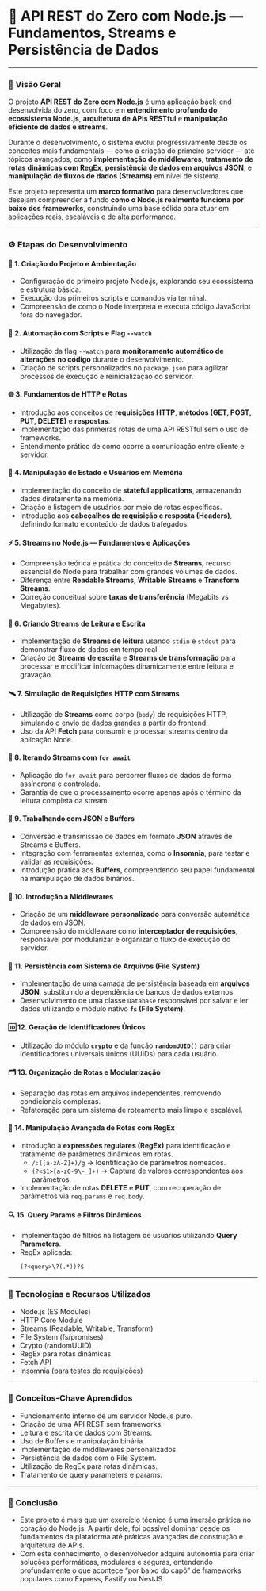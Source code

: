 # 🚀 API REST do Zero com Node.js — Fundamentos, Streams e Persistência de Dados

---

### 🧭 Visão Geral

O projeto **API REST do Zero com Node.js** é uma aplicação back-end desenvolvida do zero, com foco em **entendimento profundo do ecossistema Node.js**, **arquitetura de APIs RESTful** e **manipulação eficiente de dados e streams**.  

Durante o desenvolvimento, o sistema evolui progressivamente desde os conceitos mais fundamentais — como a criação do primeiro servidor — até tópicos avançados, como **implementação de middlewares**, **tratamento de rotas dinâmicas com RegEx**, **persistência de dados em arquivos JSON**, e **manipulação de fluxos de dados (Streams)** em nível de sistema.

Este projeto representa um **marco formativo** para desenvolvedores que desejam compreender a fundo **como o Node.js realmente funciona por baixo dos frameworks**, construindo uma base sólida para atuar em aplicações reais, escaláveis e de alta performance.

---

### ⚙️ Etapas do Desenvolvimento

#### 🧩 1. Criação do Projeto e Ambientação
- Configuração do primeiro projeto Node.js, explorando seu ecossistema e estrutura básica.  
- Execução dos primeiros scripts e comandos via terminal.  
- Compreensão de como o Node interpreta e executa código JavaScript fora do navegador.  

#### 🔁 2. Automação com Scripts e Flag `--watch`
- Utilização da flag `--watch` para **monitoramento automático de alterações no código** durante o desenvolvimento.  
- Criação de scripts personalizados no `package.json` para agilizar processos de execução e reinicialização do servidor.  

#### 🌐 3. Fundamentos de HTTP e Rotas
- Introdução aos conceitos de **requisições HTTP**, **métodos (GET, POST, PUT, DELETE)** e **respostas**.  
- Implementação das primeiras rotas de uma API RESTful sem o uso de frameworks.  
- Entendimento prático de como ocorre a comunicação entre cliente e servidor.  

#### 👥 4. Manipulação de Estado e Usuários em Memória
- Implementação do conceito de **stateful applications**, armazenando dados diretamente na memória.  
- Criação e listagem de usuários por meio de rotas específicas.  
- Introdução aos **cabeçalhos de requisição e resposta (Headers)**, definindo formato e conteúdo de dados trafegados.  

#### ⚡ 5. Streams no Node.js — Fundamentos e Aplicações
- Compreensão teórica e prática do conceito de **Streams**, recurso essencial do Node para trabalhar com grandes volumes de dados.  
- Diferença entre **Readable Streams**, **Writable Streams** e **Transform Streams**.  
- Correção conceitual sobre **taxas de transferência** (Megabits vs Megabytes).  

#### 🧠 6. Criando Streams de Leitura e Escrita
- Implementação de **Streams de leitura** usando `stdin` e `stdout` para demonstrar fluxo de dados em tempo real.  
- Criação de **Streams de escrita** e **Streams de transformação** para processar e modificar informações dinamicamente entre leitura e gravação.  

#### 🛰️ 7. Simulação de Requisições HTTP com Streams
- Utilização de **Streams** como corpo (`body`) de requisições HTTP, simulando o envio de dados grandes a partir do frontend.  
- Uso da API **Fetch** para consumir e processar streams dentro da aplicação Node.  

#### 🔄 8. Iterando Streams com `for await`
- Aplicação do `for await` para percorrer fluxos de dados de forma assíncrona e controlada.  
- Garantia de que o processamento ocorre apenas após o término da leitura completa da stream.  

#### 🧩 9. Trabalhando com JSON e Buffers
- Conversão e transmissão de dados em formato **JSON** através de Streams e Buffers.  
- Integração com ferramentas externas, como o **Insomnia**, para testar e validar as requisições.  
- Introdução prática aos **Buffers**, compreendendo seu papel fundamental na manipulação de dados binários.  

#### 🧱 10. Introdução a Middlewares
- Criação de um **middleware personalizado** para conversão automática de dados em JSON.  
- Compreensão do middleware como **interceptador de requisições**, responsável por modularizar e organizar o fluxo de execução do servidor.  

#### 💾 11. Persistência com Sistema de Arquivos (File System)
- Implementação de uma camada de persistência baseada em **arquivos JSON**, substituindo a dependência de bancos de dados externos.  
- Desenvolvimento de uma classe `Database` responsável por salvar e ler dados utilizando o módulo nativo **`fs` (File System)**.  

#### 🆔 12. Geração de Identificadores Únicos
- Utilização do módulo **`crypto`** e da função **`randomUUID()`** para criar identificadores universais únicos (UUIDs) para cada usuário.  

#### 🗂️ 13. Organização de Rotas e Modularização
- Separação das rotas em arquivos independentes, removendo condicionais complexas.  
- Refatoração para um sistema de roteamento mais limpo e escalável.  

#### 🧮 14. Manipulação Avançada de Rotas com RegEx
- Introdução à **expressões regulares (RegEx)** para identificação e tratamento de parâmetros dinâmicos em rotas.  
  - `/:([a-zA-Z]+)/g` → Identificação de parâmetros nomeados.  
  - `(?<$1>[a-z0-9\-_]+)` → Captura de valores correspondentes aos parâmetros.  
- Implementação de rotas **DELETE** e **PUT**, com recuperação de parâmetros via `req.params` e `req.body`.  

#### 🔍 15. Query Params e Filtros Dinâmicos
- Implementação de filtros na listagem de usuários utilizando **Query Parameters**.  
- RegEx aplicada:  
  ```regex
  (?<query>\?(.*))?$

---

### 🧰 Tecnologias e Recursos Utilizados

- Node.js (ES Modules)
- HTTP Core Module
- Streams (Readable, Writable, Transform)
- File System (fs/promises)
- Crypto (randomUUID)
- RegEx para rotas dinâmicas
- Fetch API
- Insomnia (para testes de requisições)

---

### 🧠 Conceitos-Chave Aprendidos
- Funcionamento interno de um servidor Node.js puro.
- Criação de uma API REST sem frameworks.
- Leitura e escrita de dados com Streams.
- Uso de Buffers e manipulação binária.
- Implementação de middlewares personalizados.
- Persistência de dados com o File System.
- Utilização de RegEx para rotas dinâmicas.
- Tratamento de query parameters e params.

---

### 🏁 Conclusão
- Este projeto é mais que um exercício técnico é uma imersão prática no coração do Node.js. A partir dele, foi possível dominar desde os fundamentos da plataforma até práticas avançadas de construção e arquitetura de APIs.
- Com este conhecimento, o desenvolvedor adquire autonomia para criar soluções performáticas, modulares e seguras, entendendo profundamente o que acontece “por baixo do capô” de frameworks populares como Express, Fastify ou NestJS.
